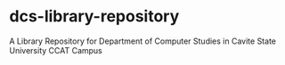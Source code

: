 # dcs-library-repository
A Library Repository for Department of Computer Studies in Cavite State University CCAT Campus
